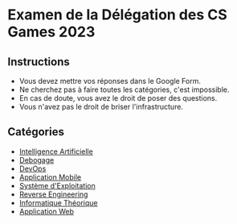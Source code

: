 # Examen de la Délégation des CS Games 2023

## Instructions

* Vous devez mettre vos réponses dans le Google Form.
* Ne cherchez pas à faire toutes les catégories, c'est impossible.
* En cas de doute, vous avez le droit de poser des questions.
* Vous n'avez pas le droit de briser l'infrastructure.

## Catégories

* [Intelligence Artificielle](./ai)
* [Debogage](./debug)
* [DevOps](./devops)
* [Application Mobile](./mobile)
* [Système d'Exploitation](./operating-system)
* [Reverse Engineering](./reverse)
* [Informatique Théorique](./theoretical)
* [Application Web](./web)

